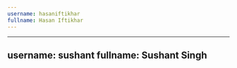 ```yaml
---
username: hasaniftikhar
fullname: Hasan Iftikhar
---
```


---
username: sushant
fullname: Sushant Singh
---
